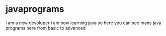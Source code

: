 # javaprograms
i am a new devoloper i am now learning java so here you can see many java programs here from basic to advanced
